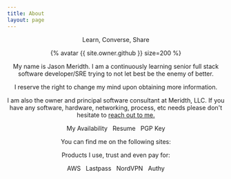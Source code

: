 ```yaml
---
title: About
layout: page
---
```


<center>
  <p class="message">
    Learn, Converse, Share
  </p>

  <p>{% avatar {{ site.owner.github }} size=200 %}</p>

  <p>My name is Jason Meridth. I am a continuously learning senior full stack software developer/SRE trying to not let best be the enemy of better.</p>
  <p>I reserve the right to change my mind upon obtaining more information.</p>
  <p>I am also the owner and principal software consultant at Meridth, LLC.  If you have any software, hardware, networking, process, etc needs please don't hesitate to <a href="mailto:jason@meridth.io">reach out to me.</a></p>

  <p>
    <a href="https://calendly.com/jmeridth"><i class="fa fa-calendar fa-2x"></i></a>My Availability
    &nbsp;&nbsp;<a href="http://tinyurl.com/meridthresume"><i class="fa fa-file fa-2x"></i></a>Resume
    &nbsp;&nbsp;<a href="https://keybase.io/jmeridth/key.asc"><i class="fa fa-key fa-2x"></i></a>PGP Key
  </p>

  <p>You can find me on the following sites:</p>

  <p class="social-icons">
    <a href="https://twitter.com/jmeridth"><i class="fa fa-twitter fa-2x"></i></a>
    <a href="https://github.com/jmeridth"><i class="fa fa-github fa-2x"></i></a>
    <a href="https://bitbucket.org/jmeridth"><i class="fa fa-bitbucket fa-2x"></i></a>
    <a href="https://www.linkedin.com/in/jmeridth"><i class="fa fa-linkedin fa-2x"></i></a>
    <a href="http://stackoverflow.com/users/963931/jmeridth"><i class="fa fa-stack-overflow fa-2x"></i></a>
    <a href="http://www.slideshare.net/jmeridth"><i class="fa fa-slideshare fa-2x"></i></a>
    <a href="https://speakerdeck.com/jmeridth"><i class="fa fa-microphone fa-2x"></i></a>
    <a href="https://instagram.com/jdmeridth/"><i class="fa fa-instagram fa-2x"></i></a>
    <a href="https://www.youtube.com/user/jmeridth"><i class="fa fa-youtube fa-2x"></i></a>
  </p>

  <p>Products I use, trust and even pay for:</p>

  <p>
    <a href="https://aws.amazon.com"><i class="fa fa-server fa-2x"></i></a>AWS
    &nbsp;&nbsp;<a href="https://lastpass.com"><i class="fa fa-lock fa-2x"></i></a>Lastpass
    &nbsp;&nbsp;<a href="https://www.nordvpn.com"><i class="fa fa-shield fa-2x"></i></a>NordVPN
    &nbsp;&nbsp;<a href="https://authy.com"><i class="fa fa-mobile fa-2x"></i></a>Authy
  </p>
</center>
